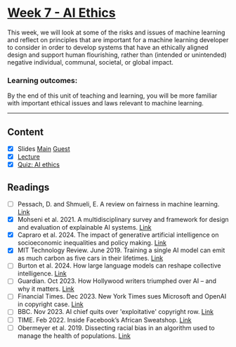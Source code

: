 # [Week 7 - AI Ethics](https://canvas.sussex.ac.uk/courses/31315/pages/week-7-ai-ethics?module_item_id=1445750)
This week, we will look at some of the risks and issues of machine learning and reflect on principles that are important for a machine learning developer to consider in order to develop systems that have an ethically aligned design and support human flourishing, rather than (intended or unintended) negative individual, communal, societal, or global impact.

### Learning outcomes:
By the end of this unit of teaching and learning, you will be more familiar with important ethical issues and laws relevant to machine learning.

---

## Content
- [x] Slides [Main](https://canvas.sussex.ac.uk/courses/31315/files/5334863?wrap=1) [Guest](https://canvas.sussex.ac.uk/courses/31315/files/5596031?wrap=1)
- [x] [Lecture](https://sussex.cloud.panopto.eu/Panopto/Pages/Viewer.aspx?id=5f9f2387-7c0e-45c4-9b9f-b29c00f666eb)
- [x] [Quiz: AI ethics](https://canvas.sussex.ac.uk/courses/31315/quizzes/50385)
 
## Readings
- [ ] Pessach, D. and Shmueli, E. A review on fairness in machine learning. [Link](https://readinglists.sussex.ac.uk/leganto/nui/citation/20811020000002461?institute=44SUS_INST&auth=SAML)
- [x] Mohseni et al. 2021. A multidisciplinary survey and framework for design and evaluation of explainable AI systems. [Link](https://arxiv.org/pdf/1811.11839)
- [x] Capraro et al. 2024. The impact of generative artificial intelligence on socioeconomic inequalities and policy making. [Link](https://readinglists.sussex.ac.uk/leganto/nui/citation/22290284440002461?institute=44SUS_INST&auth=SAML)
- [x] MIT Technology Review. June 2019. Training a single AI model can emit as much carbon as five cars in their lifetimes. [Link](https://www.technologyreview.com/2019/06/06/239031/training-a-single-ai-model-can-emit-as-much-carbon-as-five-cars-in-their-lifetimes/)
- [ ] Burton et al. 2024. How large language models can reshape collective intelligence. [Link](https://readinglists.sussex.ac.uk/leganto/nui/citation/22290284440002461?institute=44SUS_INST&auth=SAML)
- [ ] Guardian. Oct 2023. How Hollywood writers triumphed over AI – and why it matters. [Link](https://www.theguardian.com/culture/2023/oct/01/hollywood-writers-strike-artificial-intelligence)
- [ ] Financial Times. Dec 2023. New York Times sues Microsoft and OpenAI in copyright case. [Link](https://www.ft.com/content/23c15ce1-16c5-4b2f-804e-2c0da64e1972)
- [ ] BBC. Nov 2023. AI chief quits over 'exploitative' copyright row. [Link](https://www.bbc.co.uk/news/technology-67446000)
- [ ] TIME. Feb 2022. Inside Facebook’s African Sweatshop. [Link](https://time.com/6147458/facebook-africa-content-moderation-employee-treatment/)
- [ ] Obermeyer et al. 2019. Dissecting racial bias in an algorithm used to manage the health of populations. [Link](https://www.science.org/doi/10.1126/science.aax2342)
